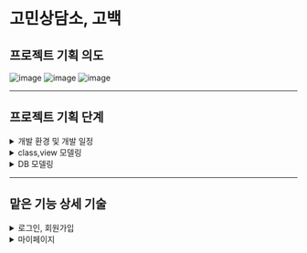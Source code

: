 # 고민상담소, 고백 

## 프로젝트 기획 의도

![image](https://user-images.githubusercontent.com/83866279/132180914-cd79301a-e531-4f6c-b1bd-fb25c9a472b2.png)
![image](https://user-images.githubusercontent.com/83866279/132180930-e08e058e-74bc-45a4-bfb0-ff1a022474cd.png)
![image](https://user-images.githubusercontent.com/83866279/132180941-23d0f989-cf48-4ac2-ae94-8a389c0f67ff.png)


----

## 프로젝트 기획 단계 
<details>
<summary>개발 환경 및 개발 일정</summary>
<div markdown="1">
  
![image](https://user-images.githubusercontent.com/83866279/132180975-fc5dabee-e3ad-4f27-82c6-cd8f9952b2d4.png)
![image](https://user-images.githubusercontent.com/83866279/132180988-8c4023fa-4f48-469e-b9de-e2629ad7985c.png)

  
</div>
</details>

<details>
<summary>class,view 모델링</summary>
<div markdown="1">
  
![image](https://user-images.githubusercontent.com/83866279/132181058-38733a60-52c9-41ca-940b-2b31a3f87c40.png)
![image](https://user-images.githubusercontent.com/83866279/132181070-51094dd6-e56c-4c52-a041-40e09b49d306.png)

  
</div>
</details>

<details>
<summary>DB 모델링</summary>
<div markdown="1">
  
![image](https://user-images.githubusercontent.com/83866279/132181046-65138c57-e6c1-4a7e-a269-dece9486cfb6.png)
  
</div>
</details>


-----


## 맡은 기능 상세 기술
<details>
<summary>로그인, 회원가입</summary>
<div markdown="1">       

![image](https://user-images.githubusercontent.com/83866279/132181207-0a13969e-09fe-4cd7-8b87-00e6c81b9d30.png)
![image](https://user-images.githubusercontent.com/83866279/132181211-33b13482-08fc-49bc-afd0-a7a26f095db4.png)
![image](https://user-images.githubusercontent.com/83866279/132181235-a50e371f-3a38-467d-93ca-91c049c59b66.png)
![image](https://user-images.githubusercontent.com/83866279/132181240-aa41cd52-fdeb-4028-81e5-a7f353032696.png)

  

</div>
</details>

<details>
<summary>마이페이지</summary>
<div markdown="1">       

![image](https://user-images.githubusercontent.com/83866279/132181301-36b4409c-bf48-4401-870e-bf7b59fb1d9f.png)
![image](https://user-images.githubusercontent.com/83866279/132181312-bee8978a-e289-494b-bc88-3725558a829f.png)
![image](https://user-images.githubusercontent.com/83866279/132181327-45918483-7ffc-4cf2-919f-a73194ac1226.png)
![image](https://user-images.githubusercontent.com/83866279/132181338-c180618c-c7c7-4865-b14d-05d9b9056253.png)
![image](https://user-images.githubusercontent.com/83866279/132181350-fcf0e63f-75c8-46e4-9231-167f2c610cfd.png)
![image](https://user-images.githubusercontent.com/83866279/132181362-79bc049c-c3fe-46f6-8e8d-a0a848be7c9d.png)
![image](https://user-images.githubusercontent.com/83866279/132181375-091b0f5e-55a3-49c7-bff9-44c587d81a96.png)
![image](https://user-images.githubusercontent.com/83866279/132181451-6b61a5bf-9d06-46f3-9013-94b81d50942e.png)
![image](https://user-images.githubusercontent.com/83866279/132181460-e8b85df9-d3f3-4dae-a143-e28145266260.png)
![image](https://user-images.githubusercontent.com/83866279/132181471-183eead7-29de-4586-ab5e-c84b2ebdb62e.png)
![image](https://user-images.githubusercontent.com/83866279/132181485-07ef6408-1157-4937-9b65-8b82e334c0de.png)
![image](https://user-images.githubusercontent.com/83866279/132181495-896b44d5-433f-4f70-818f-8fb6ec8739d1.png)

  

</div>
</details>
